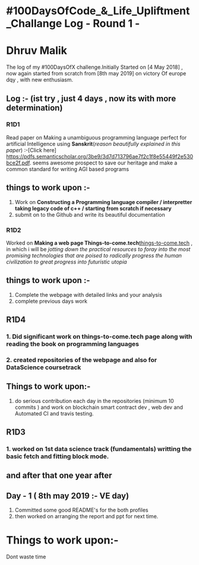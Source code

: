 # #100DaysOfCode_&_Life_Upliftment_Challange Log - Round 1 - 

# Dhruv Malik

The log of my #100DaysOfX challenge.Initially  Started on [4 May 2018] , now again started from scratch from [8th may 2019] on victory Of europe dqy , with new enthusiasm.

## Log :- (ist try , just 4 days , now its with more determination)

### R1D1 
Read paper on Making a unambiguous  programming language perfect for artificial Intelligence using **Sanskrit**(*reason beautifully explained in this paper*) :-[Click here] https://pdfs.semanticscholar.org/3be9/3d7d713796ae7f2c1f8e55449f2e530bce2f.pdf. seems awesome prospect to save our heritage and make  a common standard for writing AGI based programs 

  ## things to work upon :- 
  1. Work on **Constructing a Programming language compiler / interpretter taking legacy code of c++ / starting from scratch if necessary**
  2. submit on to the Github and write its beautiful documentation
  

### R1D2

Worked  on **Making a web page Things-to-come.tech**[things-to-come.tech](https://spark.adobe.com/page/YqURHF7apwreW/) ,  in which i will be *jotting down the practical resources to foray into the most promising technologies that are poised to radically progress the human civilization to great progress into futuristic utopia*

## things to work upon :-
1. Complete the  webpage with detailed links and your analysis
2. complete previous days work


## R1D4

### 1. Did significant work on things-to-come.tech page along with reading the  book on programming languages

### 2. created repositories of the webpage and also for DataScience coursetrack

## Things to work upon:-

1. do serious contribution each day in the repositories (minimum 10 commits ) and work on blockchain smart contract dev , web dev and Automated CI and travis testing.

## R1D3

### 1. worked on 1st data science track (fundamentals) writting the basic fetch and fitting block mode.


and after that one year after
----------------------------------------------------------------------------

## Day - 1 ( 8th may 2019 :-  VE day)

1. Committed some good README's for the both profiles 
2. then worked on arranging the report and ppt for next time.





# Things to work upon:-
Dont waste time
